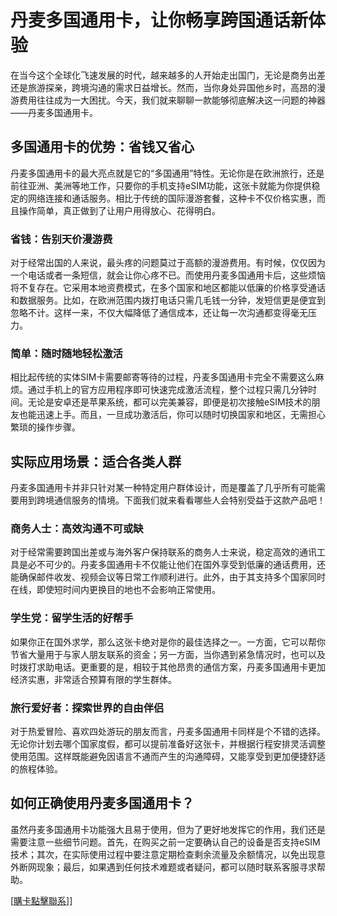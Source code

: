 # 丹麦多国通用卡，让你畅享跨国通话新体验

在当今这个全球化飞速发展的时代，越来越多的人开始走出国门，无论是商务出差还是旅游探亲，跨境沟通的需求日益增长。然而，当你身处异国他乡时，高昂的漫游费用往往成为一大困扰。今天，我们就来聊聊一款能够彻底解决这一问题的神器——丹麦多国通用卡。

## 多国通用卡的优势：省钱又省心

丹麦多国通用卡的最大亮点就是它的“多国通用”特性。无论你是在欧洲旅行，还是前往亚洲、美洲等地工作，只要你的手机支持eSIM功能，这张卡就能为你提供稳定的网络连接和通话服务。相比于传统的国际漫游套餐，这种卡不仅价格实惠，而且操作简单，真正做到了让用户用得放心、花得明白。

### 省钱：告别天价漫游费

对于经常出国的人来说，最头疼的问题莫过于高额的漫游费用。有时候，仅仅因为一个电话或者一条短信，就会让你心疼不已。而使用丹麦多国通用卡后，这些烦恼将不复存在。它采用本地资费模式，在多个国家和地区都能以低廉的价格享受通话和数据服务。比如，在欧洲范围内拨打电话只需几毛钱一分钟，发短信更是便宜到忽略不计。这样一来，不仅大幅降低了通信成本，还让每一次沟通都变得毫无压力。

### 简单：随时随地轻松激活

相比起传统的实体SIM卡需要邮寄等待的过程，丹麦多国通用卡完全不需要这么麻烦。通过手机上的官方应用程序即可快速完成激活流程，整个过程只需几分钟时间。无论是安卓还是苹果系统，都可以完美兼容，即便是初次接触eSIM技术的朋友也能迅速上手。而且，一旦成功激活后，你可以随时切换国家和地区，无需担心繁琐的操作步骤。

## 实际应用场景：适合各类人群

丹麦多国通用卡并非只针对某一种特定用户群体设计，而是覆盖了几乎所有可能需要用到跨境通信服务的情境。下面我们就来看看哪些人会特别受益于这款产品吧！

### 商务人士：高效沟通不可或缺

对于经常需要跨国出差或与海外客户保持联系的商务人士来说，稳定高效的通讯工具是必不可少的。丹麦多国通用卡不仅能让他们在国外享受到低廉的通话费用，还能确保邮件收发、视频会议等日常工作顺利进行。此外，由于其支持多个国家同时在线，即使短时间内更换目的地也不会影响正常使用。

### 学生党：留学生活的好帮手

如果你正在国外求学，那么这张卡绝对是你的最佳选择之一。一方面，它可以帮你节省大量用于与家人朋友联系的资金；另一方面，当你遇到紧急情况时，也可以及时拨打求助电话。更重要的是，相较于其他昂贵的通信方案，丹麦多国通用卡更加经济实惠，非常适合预算有限的学生群体。

### 旅行爱好者：探索世界的自由伴侣

对于热爱冒险、喜欢四处游玩的朋友而言，丹麦多国通用卡同样是个不错的选择。无论你计划去哪个国家度假，都可以提前准备好这张卡，并根据行程安排灵活调整使用范围。这样既能避免因语言不通而产生的沟通障碍，又能享受到更加便捷舒适的旅程体验。

## 如何正确使用丹麦多国通用卡？

虽然丹麦多国通用卡功能强大且易于使用，但为了更好地发挥它的作用，我们还是需要注意一些细节问题。首先，在购买之前一定要确认自己的设备是否支持eSIM技术；其次，在实际使用过程中要注意定期检查剩余流量及余额情况，以免出现意外断网现象；最后，如果遇到任何技术难题或者疑问，都可以随时联系客服寻求帮助。

[[購卡點擊聯系](https://t.me/s/esim1088)]]